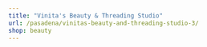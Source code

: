 ```yaml
---
title: "Vinita's Beauty & Threading Studio"
url: /pasadena/vinitas-beauty-and-threading-studio-3/
shop: beauty
---
```

